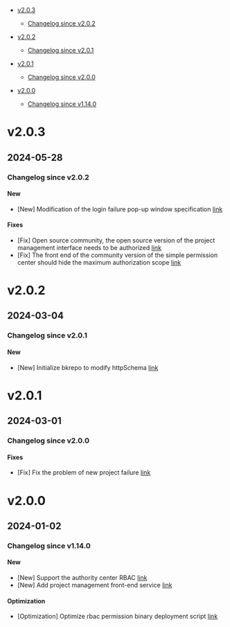 <!-- BEGIN MUNGE: GENERATED_TOC -->
- [v2.0.3](#v203)
  - [Changelog since v2.0.2](#changelog-since-v202)

- [v2.0.2](#v202)
  - [Changelog since v2.0.1](#changelog-since-v201)

- [v2.0.1](#v201)
  - [Changelog since v2.0.0](#changelog-since-v200)

- [v2.0.0](#v200)
  - [Changelog since v1.14.0](#changelog-since-v1140)

<!-- END MUNGE: GENERATED_TOC -->



<!-- NEW RELEASE NOTES ENTRY -->
# v2.0.3
## 2024-05-28
### Changelog since v2.0.2
#### New
- [New] Modification of the login failure pop-up window specification [link](http://github.com/TencentBlueKing/bk-ci/issues/8125)

#### Fixes
- [Fix] Open source community, the open source version of the project management interface needs to be authorized [link](http://github.com/TencentBlueKing/bk-ci/issues/10382)
- [Fix] The front end of the community version of the simple permission center should hide the maximum authorization scope [link](http://github.com/TencentBlueKing/bk-ci/issues/10040)

# v2.0.2
## 2024-03-04
### Changelog since v2.0.1
#### New
- [New] Initialize bkrepo to modify httpSchema [link](http://github.com/TencentBlueKing/bk-ci/issues/10056)

# v2.0.1
## 2024-03-01
### Changelog since v2.0.0
#### Fixes
- [Fix] Fix the problem of new project failure [link](http://github.com/TencentBlueKing/bk-ci/issues/10045)

# v2.0.0
## 2024-01-02
### Changelog since v1.14.0
#### New
- [New] Support the authority center RBAC [link](http://github.com/TencentBlueKing/bk-ci/issues/7794)
- [New] Add project management front-end service [link](http://github.com/TencentBlueKing/bk-ci/issues/7923)

#### Optimization
- [Optimization] Optimize rbac permission binary deployment script [link](http://github.com/TencentBlueKing/bk-ci/issues/9769)
